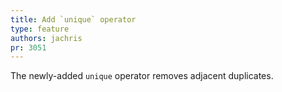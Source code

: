 ```yaml
---
title: Add `unique` operator
type: feature
authors: jachris
pr: 3051
---
```


The newly-added `unique` operator removes adjacent duplicates.
